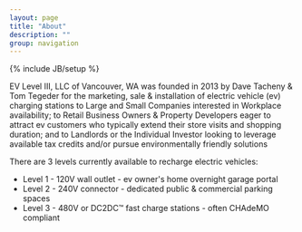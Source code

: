 ```yaml
---
layout: page
title: "About"
description: ""
group: navigation
---
```

{% include JB/setup %}

EV Level III, LLC of Vancouver, WA  was founded in 2013 by Dave Tacheny
& Tom Tegeder for the marketing, sale & installation of electric vehicle (ev)
charging stations to Large and Small Companies interested in Workplace
availability; to  Retail Business Owners & Property Developers eager to
attract ev customers who typically extend their store visits and shopping
duration; and to Landlords or the Individual Investor looking to leverage
available tax credits and/or pursue environmentally friendly solutions

There are 3 levels currently available to recharge electric vehicles:
* Level 1 - 120V wall outlet - ev owner's home overnight garage portal
* Level 2 - 240V connector - dedicated public & commercial parking spaces
* Level 3 - 480V or DC2DC&trade; fast charge stations - often CHAdeMO compliant